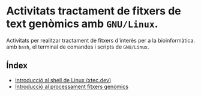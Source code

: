 # Activitats tractament de fitxers de text genòmics amb `GNU/Linux`.

Activitats per realitzar tractament de fitxers d'interès per a la bioinformàtica. amb `bash`, el terminal de comandes i scripts de `GNU/Linux`.

## Índex

- [Introducció al shell de Linux (xtec.dev)](https://xtec.dev/linux/bash-intro/)
- [Introducció al processament fitxers genòmics](bash-intro/readme.md)



